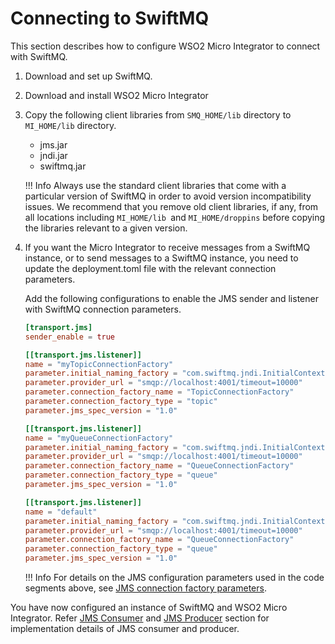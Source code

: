 # Connecting to SwiftMQ

This section describes how to configure WSO2 Micro Integrator to connect with SwiftMQ.

1. Download and set up SwiftMQ.
2. Download and install WSO2 Micro Integrator
3. Copy the following client libraries from `SMQ_HOME/lib` directory to `MI_HOME/lib` directory.

    -   jms.jar
    -   jndi.jar
    -   swiftmq.jar

    !!! Info
        Always use the standard client libraries that come with a particular version of SwiftMQ in order to avoid version incompatibility issues. We recommend that you remove old client libraries, if any, from all locations including `MI_HOME/lib `and `MI_HOME/droppins` before copying the libraries relevant to a given version.

4.  If you want the Micro Integrator to receive messages from a SwiftMQ instance, or to send messages to a SwiftMQ instance, you need to update the deployment.toml file with the relevant connection parameters.

    Add the following configurations to enable the JMS sender and listener with SwiftMQ connection parameters.
    ```toml
    [transport.jms]
    sender_enable = true
    
    [[transport.jms.listener]]
    name = "myTopicConnectionFactory"
    parameter.initial_naming_factory = "com.swiftmq.jndi.InitialContextFactoryImpl"
    parameter.provider_url = "smqp://localhost:4001/timeout=10000"
    parameter.connection_factory_name = "TopicConnectionFactory"
    parameter.connection_factory_type = "topic"
    parameter.jms_spec_version = "1.0"
    
    [[transport.jms.listener]]
    name = "myQueueConnectionFactory"
    parameter.initial_naming_factory = "com.swiftmq.jndi.InitialContextFactoryImpl"
    parameter.provider_url = "smqp://localhost:4001/timeout=10000"
    parameter.connection_factory_name = "QueueConnectionFactory"
    parameter.connection_factory_type = "queue"
    parameter.jms_spec_version = "1.0"
    
    [[transport.jms.listener]]
    name = "default"
    parameter.initial_naming_factory = "com.swiftmq.jndi.InitialContextFactoryImpl"
    parameter.provider_url = "smqp://localhost:4001/timeout=10000"
    parameter.connection_factory_name = "QueueConnectionFactory"
    parameter.connection_factory_type = "queue"
    parameter.jms_spec_version = "1.0"
    ```
    !!! Info
        For details on the JMS configuration parameters used in the code segments above, see [JMS connection factory parameters]({{base_path}}/reference/config-catalog-mi/#jms-transport-listener-non-blocking-mode).

You have now configured an instance of SwiftMQ and WSO2 Micro Integrator. Refer [JMS Consumer]({{base_path}}/integrate/examples/jms-examples/consuming-jms) and [JMS Producer]({{base_path}}/integrate/examples/jms-examples/producing-jms) section for implementation details of JMS consumer and producer.
